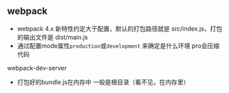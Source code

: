 ## webpack

+ webpack 4.x 新特性约定大于配置，默认的打包路径就是 src/index.js，打包的输出文件是 dist/main.js
+ 通过配置mode属性`production`或`development` 来确定是什么环境 pro会压缩代码

webpack-dev-server
+ 打包好的bundle.js在内存中 一般是根目录（看不见，在内存里）